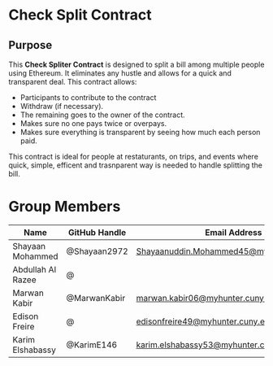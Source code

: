 # Check Split Contract

## Purpose

This **Check Spliter Contract** is designed to split a bill among multiple people using Ethereum. It eliminates any hustle and allows for a quick and transparent deal. This contract allows:

- Participants to contribute to the contract
- Withdraw (if necessary).
- The remaining goes to the owner of the contract.
- Makes sure no one pays twice or overpays.
- Makes sure everything is transparent by seeing how much each person paid.

This contract is ideal for people at restaturants, on trips, and events where quick, simple, efficent and trasnparent way is needed to handle splitting the bill.

# Group Members
| Name           | GitHub Handle       | Email Address        |
|----------------|---------------------|----------------------|
| Shayaan Mohammed | @Shayaan2972     | Shayaanuddin.Mohammed45@myhunter.cuny.edu |
| Abdullah Al Razee| @   |  |
| Marwan Kabir     | @MarwanKabir     | marwan.kabir06@myhunter.cuny.edu |
| Edison Freire    | @  | edisonfreire49@myhunter.cuny.edu|
| Karim Elshabassy | @KarimE146   | karim.elshabassy53@myhunter.cuny.edu |

